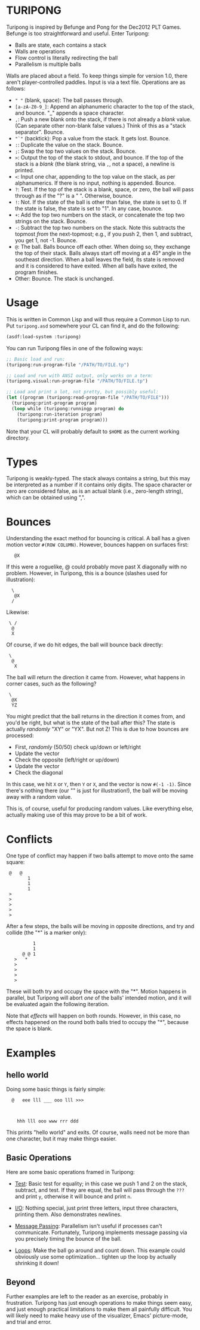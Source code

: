 # TURIPONG

Turipong is inspired by Befunge and Pong for the Dec2012 PLT Games.
Befunge is too straightforward and useful.  Enter Turipong:

* Balls are state, each contains a stack
* Walls are operations
* Flow control is literally redirecting the ball
* Parallelism is multiple balls

Walls are placed about a field.  To keep things simple for version
1.0, there aren't player-controlled paddles.  Input is via a text
file.  Operations are as follows:

* `" "` (blank, space): The ball passes through.
* `[a-zA-Z0-9_]`: Append an alphanumeric character to the top of the
  stack, and bounce. "_" appends a space character.
* `,`: Push a new blank onto the stack, if there is not already a
  _blank_ value. (Can separate other non-blank false values.)  Think
  of this as a "stack separator".  Bounce.
* ``"`"`` (backtick): Pop a value from the stack.  It gets lost.
  Bounce.
* ``:``: Duplicate the value on the stack.  Bounce.
* ``;``: Swap the top two values on the stack.  Bounce.
* `>`: Output the top of the stack to stdout, and bounce.  If the top
  of the stack is a _blank_ (the blank string, via `,`, not a space),
  a newline is printed.
* `<`: Input one char, appending to the top value on the stack, as
  per alphanumerics.  If there is no input, nothing is appended.  Bounce.
* `?`: Test.  If the top of the stack is a blank, space, or zero, the
  ball will pass through as if the "?" is a " ".  Otherwise, bounce.
* `!`: Not.  If the state of the ball is other than false, the state
  is set to 0.  If the state is false, the state is set to "1".  In
  any case, bounce.
* `+`: Add the top two numbers on the stack, or concatenate the top
  two strings on the stack.  Bounce.
* `-`: Subtract the top two numbers on the stack.  Note this subtracts
  the topmost _from_ the next-topmost; e.g., if you push 2, then 1,
  and subtract, you get 1, not -1.  Bounce.
* `@`: The ball.  Balls bounce off each other.  When doing so, they
  exchange the top of their stack.  Balls always start off moving at a
  45° angle in the southeast direction.  When a ball leaves the field,
  its state is removed and it is considered to have exited.  When all
  balls have exited, the program finishes.
* Other: Bounce.  The stack is unchanged.

# Usage

This is written in Common Lisp and will thus require a Common Lisp to
run.  Put `turipong.asd` somewhere your CL can find it, and do the
following:

```lisp
(asdf:load-system :turipong)
```

You can run Turipong files in one of the following ways:

```lisp
;; Basic load and run:
(turipong:run-program-file "/PATH/TO/FILE.tp")

;; Load and run with ANSI output, only works on a term:
(turipong.visual:run-program-file "/PATH/TO/FILE.tp")

;; Load and print a lot, not pretty, but possibly useful:
(let ((program (turipong:read-program-file "/PATH/TO/FILE")))
  (turipong:print-program program)
  (loop while (turipong:runningp program) do
    (turipong:run-iteration program)
    (turipong:print-program program)))
```

Note that your CL will probably default to `$HOME` as the current
working directory.

# Types

Turipong is weakly-typed.  The stack always contains a string, but
this may be interpreted as a number if it contains only digits.  The
space character or zero are considered false, as is an actual blank
(i.e., zero-length string), which can be obtained using ",".

# Bounces

Understanding the exact method for bouncing is critical.  A ball has a
given motion vector `#(ROW COLUMN)`.  However, bounces happen on
surfaces first:

```
   @X
```

If this were a roguelike, @ could probably move past X diagonally with
no problem.  However, in Turipong, this is a bounce (slashes used for
illustration):

```
  \
   @X
  /
```

Likewise:

```
 \ /
  @
  X
```

Of course, if we do hit edges, the ball will bounce back directly:

```
 \
  @
   X
```

The ball will return the direction it came from.  However, what
happens in corner cases, such as the following?

```
 \
  @X
  YZ
```

You might predict that the ball returns in the direction it comes
from, and you'd be right, but what is the state of the ball after
this?  The state is actually _randomly_ "XY" or "YX".  But not Z!
This is due to how bounces are processed:

* First, _randomly_ (50/50) check up/down or left/right
* Update the vector
* Check the opposite (left/right or up/down)
* Update the vector
* Check the diagonal

In this case, we hit `X` or `Y`, then `Y` or `X`, and the vector is
now `#(-1 -1)`.  Since there's nothing there (our "\" is just for
illustration!), the ball will be moving away with a random value.

This is, of course, useful for producing random values.  Like
everything else, actually making use of this may prove to be a bit of
work.

# Conflicts

One type of conflict may happen if two balls attempt to move onto the
same square:

```
 @   @
        1
        1
        1
 >
 >
 >
 >
 >
```

After a few steps, the balls will be moving in opposite directions,
and try and collide (the "*" is a marker only):

```
          1
          1
      @ @ 1
   >   *
   >
   >
   >
   >
```

These will both try and occupy the space with the "*".  Motion happens
in parallel, but Turipong will abort _one_ of the balls' intended
motion, and it will be evaluated again the following iteration.

Note that _effects_ will happen on both rounds.  However, in this
case, no effects happened on the round both balls tried to occupy the
"*", because the space is blank.

# Examples

## hello world

Doing some basic things is fairly simple:

```
  @   eee lll ___ ooo lll >>>



    hhh lll ooo www rrr ddd
```

This prints "hello world" and exits.  Of course, walls need not be
more than one character, but it may make things easier.

## Basic Operations

Here are some basic operations framed in Turipong:

* [Test](https://github.com/rpav/turipong/blob/master/examples/add.tp):
  Basic test for equality; in this case we push 1 and 2 on the stack,
  subtract, and test.  If they are equal, the ball will pass through
  the `???` and print `y`, otherwise it will bounce and print `n`.

* [I/O](https://github.com/rpav/turipong/blob/master/examples/input.tp):
  Nothing special, just print three letters, input three characters,
  printing them.  Also demonstrates newlines.

* [Message Passing](https://github.com/rpav/turipong/blob/master/examples/swap.tp):
  Parallelism isn't useful if processes can't communicate.
  Fortunately, Turipong implements message passing via you precisely
  timing the bounce of the ball.

* [Loops](https://github.com/rpav/turipong/blob/master/examples/loop.tp):
  Make the ball go around and count down.  This example could
  obviously use some optimization... tighten up the loop by actually
  shrinking it down!

## Beyond

Further examples are left to the reader as an exercise, probably in
frustration.  Turipong has just enough operations to make things seem
easy, and just enough practical limitations to make them all painfully
difficult.  You will likely need to make heavy use of the visualizer,
Emacs' picture-mode, and trial and error.
